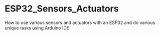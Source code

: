 # ESP32_Sensors_Actuators
How to use various sensors and actuators with an ESP32 and do various unique tasks using Arduino IDE 
